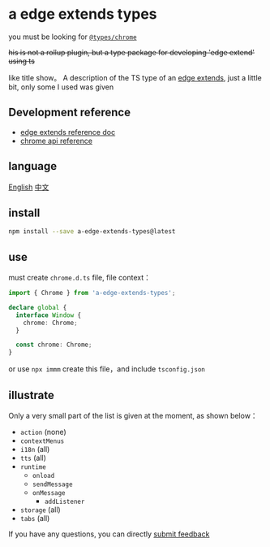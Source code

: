 # a edge extends types

you must be looking for [`@types/chrome`](https://www.npmjs.com/package/@types/chrome)

~~his is not a rollup plugin, but a type package for developing 'edge extend' using ts~~

like title show。
A description of the TS type of an [edge extends](), just a little bit, only some I used was given

## Development reference

- [edge extends reference doc](https://learn.microsoft.com/en-us/microsoft-edge/extensions-chromium/)
- [chrome api reference](https://developer.chrome.com/docs/extensions/reference/api/tts)

## language

[English](https://github.com/lmssee/npm-a-edge-extends-types/blob/main/README.md) [中文](https://github.com/lmssee/npm-a-edge-extends-types/blob/main/自述文件.md)

## install

```sh
npm install --save a-edge-extends-types@latest
```

## use

must create `chrome.d.ts` file, file context：

```ts
import { Chrome } from 'a-edge-extends-types';

declare global {
  interface Window {
    chrome: Chrome;
  }

  const chrome: Chrome;
}
```

or use `npx immm` create this file，and include `tsconfig.json`

## illustrate

Only a very small part of the list is given at the moment, as shown below：

- `action` (none)
- `contextMenus`
- `i18n` (all)
- `tts` (all)
- `runtime`
  - `onload`
  - `sendMessage`
  - `onMessage`
    - `addListener`
- `storage` (all)
- `tabs` (all)

If you have any questions, you can directly [submit feedback](https://github.com/lmssee/npm-a-edge-extends-types/issues/new)
